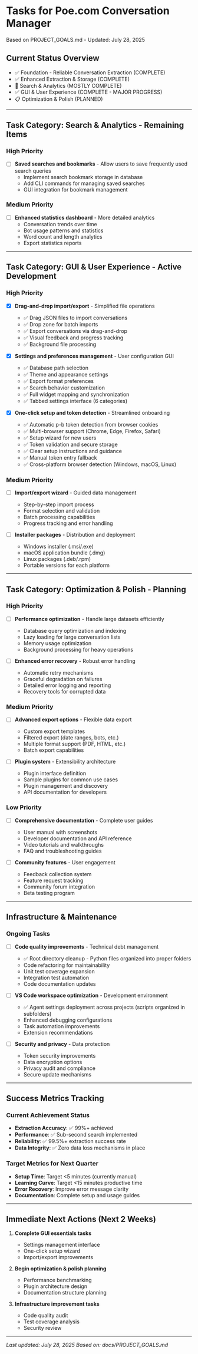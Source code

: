 # Tasks for Poe.com Conversation Manager

Based on PROJECT_GOALS.md - Updated: July 28, 2025

## Current Status Overview
- ✅ Foundation - Reliable Conversation Extraction (COMPLETE)
- ✅ Enhanced Extraction & Storage (COMPLETE) 
- 🚧 Search & Analytics (MOSTLY COMPLETE)
- ✅ GUI & User Experience (COMPLETE - MAJOR PROGRESS)
- 📋 Optimization & Polish (PLANNED)

---

## Task Category: Search & Analytics - Remaining Items

### High Priority
- [ ] **Saved searches and bookmarks** - Allow users to save frequently used search queries
  - Implement search bookmark storage in database
  - Add CLI commands for managing saved searches
  - GUI integration for bookmark management

### Medium Priority  
- [ ] **Enhanced statistics dashboard** - More detailed analytics
  - Conversation trends over time
  - Bot usage patterns and statistics
  - Word count and length analytics
  - Export statistics reports

---

## Task Category: GUI & User Experience - Active Development

### High Priority
- [x] **Drag-and-drop import/export** - Simplified file operations
  - ✅ Drag JSON files to import conversations
  - ✅ Drop zone for batch imports  
  - ✅ Export conversations via drag-and-drop
  - ✅ Visual feedback and progress tracking
  - ✅ Background file processing

- [x] **Settings and preferences management** - User configuration GUI
  - ✅ Database path selection
  - ✅ Theme and appearance settings
  - ✅ Export format preferences
  - ✅ Search behavior customization
  - ✅ Full widget mapping and synchronization
  - ✅ Tabbed settings interface (6 categories)

- [x] **One-click setup and token detection** - Streamlined onboarding
  - ✅ Automatic p-b token detection from browser cookies
  - ✅ Multi-browser support (Chrome, Edge, Firefox, Safari)
  - ✅ Setup wizard for new users
  - ✅ Token validation and secure storage
  - ✅ Clear setup instructions and guidance
  - ✅ Manual token entry fallback
  - ✅ Cross-platform browser detection (Windows, macOS, Linux)

### Medium Priority
- [ ] **Import/export wizard** - Guided data management
  - Step-by-step import process
  - Format selection and validation
  - Batch processing capabilities
  - Progress tracking and error handling

- [ ] **Installer packages** - Distribution and deployment
  - Windows installer (.msi/.exe)
  - macOS application bundle (.dmg)
  - Linux packages (.deb/.rpm)
  - Portable versions for each platform

---

## Task Category: Optimization & Polish - Planning

### High Priority
- [ ] **Performance optimization** - Handle large datasets efficiently
  - Database query optimization and indexing
  - Lazy loading for large conversation lists  
  - Memory usage optimization
  - Background processing for heavy operations

- [ ] **Enhanced error recovery** - Robust error handling
  - Automatic retry mechanisms
  - Graceful degradation on failures
  - Detailed error logging and reporting
  - Recovery tools for corrupted data

### Medium Priority
- [ ] **Advanced export options** - Flexible data export
  - Custom export templates
  - Filtered export (date ranges, bots, etc.)
  - Multiple format support (PDF, HTML, etc.)
  - Batch export capabilities

- [ ] **Plugin system** - Extensibility architecture
  - Plugin interface definition
  - Sample plugins for common use cases
  - Plugin management and discovery
  - API documentation for developers

### Low Priority
- [ ] **Comprehensive documentation** - Complete user guides
  - User manual with screenshots
  - Developer documentation and API reference
  - Video tutorials and walkthroughs
  - FAQ and troubleshooting guides

- [ ] **Community features** - User engagement
  - Feedback collection system
  - Feature request tracking
  - Community forum integration
  - Beta testing program

---

## Infrastructure & Maintenance

### Ongoing Tasks
- [ ] **Code quality improvements** - Technical debt management
  - ✅ Root directory cleanup - Python files organized into proper folders
  - Code refactoring for maintainability
  - Unit test coverage expansion
  - Integration test automation
  - Code documentation updates

- [ ] **VS Code workspace optimization** - Development environment
  - ✅ Agent settings deployment across projects (scripts organized in subfolders)
  - Enhanced debugging configurations
  - Task automation improvements
  - Extension recommendations

- [ ] **Security and privacy** - Data protection
  - Token security improvements
  - Data encryption options
  - Privacy audit and compliance
  - Secure update mechanisms

---

## Success Metrics Tracking

### Current Achievement Status
- **Extraction Accuracy**: ✅ 99%+ achieved
- **Performance**: ✅ Sub-second search implemented
- **Reliability**: ✅ 99.5%+ extraction success rate
- **Data Integrity**: ✅ Zero data loss mechanisms in place

### Target Metrics for Next Quarter
- **Setup Time**: Target <5 minutes (currently manual)
- **Learning Curve**: Target <15 minutes productive time
- **Error Recovery**: Improve error message clarity
- **Documentation**: Complete setup and usage guides

---

## Immediate Next Actions (Next 2 Weeks)

1. **Complete GUI essentials tasks**
   - Settings management interface
   - One-click setup wizard
   - Import/export improvements

2. **Begin optimization & polish planning**
   - Performance benchmarking
   - Plugin architecture design
   - Documentation structure planning

3. **Infrastructure improvement tasks**
   - Code quality audit
   - Test coverage analysis
   - Security review

---

*Last updated: July 28, 2025*
*Based on: docs/PROJECT_GOALS.md*